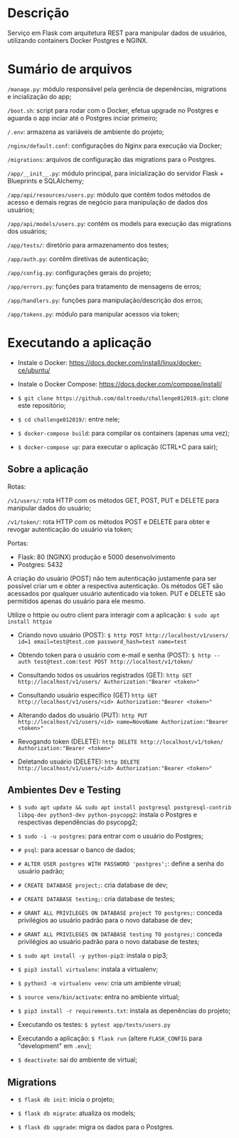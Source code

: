 # Descrição

Serviço em Flask com arquitetura REST para manipular dados de usuários, utilizando containers Docker Postgres e NGINX.


# Sumário de arquivos

```/manage.py```: módulo responsável pela gerência de depenências, migrations e incialização do app;

```/boot.sh```: script para rodar com o Docker, efetua upgrade no Postgres e aguarda o app inciar até o Postgres inciar primeiro;

```/.env```: armazena as variáveis de ambiente do projeto;

```/nginx/default.conf```: configurações do Nginx para execução via Docker;

```/migrations```: arquivos de configuração das migrations para o Postgres.

```/app/__init__.py```: módulo principal, para inicialização do servidor Flask + Blueprints e SQLAlchemy;

```/app/api/resources/users.py```: módulo que contêm todos métodos de acesso e demais regras de negócio para manipulação de dados dos usuários;

```/app/api/models/users.py```: contém os models para execução das migrations dos usuários;

```/app/tests/```: diretório para armazenamento dos testes;

```/app/auth.py```: contêm diretivas de autenticação;

```/app/config.py```: configurações gerais do projeto;

```/app/errors.py```: funções para tratamento de mensagens de erros;

```/app/handlers.py```: funções para manipulação/descrição dos erros;

```/app/tokens.py```: módulo para manipular acessos via token;


# Executando a aplicação

* Instale o Docker: https://docs.docker.com/install/linux/docker-ce/ubuntu/

* Instale o Docker Compose: https://docs.docker.com/compose/install/

* ```$ git clone https://github.com/daltroedu/challenge012019.git```: clone este repositório;

* ```$ cd challenge012019/```: entre nele;

* ```$ docker-compose build```: para compilar os containers (apenas uma vez);

* ```$ docker-compose up```: para executar o aplicação (CTRL+C para sair);

## Sobre a aplicação

Rotas:

```/v1/users/```: rota HTTP com os métodos GET, POST, PUT e DELETE para manipular dados do usuário;

```/v1/token/```: rota HTTP com os métodos POST e DELETE para obter e revogar autenticação do usuário via token;

Portas:
* Flask: 80 (NGINX) produção e 5000 desenvolvimento
* Postgres: 5432

A criação do usuário (POST) não tem autenticação justamente para ser possível criar um e obter a respectiva autenticação. Os métodos GET são acessados por qualquer usuário autenticado via token. PUT e DELETE são permitidos apenas do usuário para ele mesmo.

Utilize o httpie ou outro client para interagir com a aplicação: ```$ sudo apt install httpie```

* Criando novo usuário (POST):
```$ http POST http://localhost/v1/users/ id=1 email=test@test.com password_hash=test name=test```

* Obtendo token para o usuário com e-mail e senha (POST):
```$ http --auth test@test.com:test POST http://localhost/v1/token/```

* Consultando todos os usuários registrados (GET):
```http GET http://localhost/v1/users/ Authorization:"Bearer <token>"```

* Consultando usuário específico (GET)
```http GET http://localhost/v1/users/<id> Authorization:"Bearer <token>"```

* Alterando dados do usuário (PUT):
```http PUT http://localhost/v1/users/<id> name=NovoName Authorization:"Bearer <token>"```

* Revogando token (DELETE):
```http DELETE http://localhost/v1/token/ Authorization:"Bearer <token>"```

* Deletando usuário (DELETE):
```http DELETE http://localhost/v1/users/<id> Authorization:"Bearer <token>"```


## Ambientes Dev e Testing

* ```$ sudo apt update && sudo apt install postgresql postgresql-contrib libpq-dev python3-dev python-psycopg2```: instala o Postgres e respectivas dependências do psycopg2;

* ```$ sudo -i -u postgres```: para entrar com o usuário do Postgres;

* ```# psql```: para acessar o banco de dados;

* ```# ALTER USER postgres WITH PASSWORD 'postgres';```: define a senha do usuário padrão;

* ```# CREATE DATABASE project;```: cria database de dev;

* ```# CREATE DATABASE testing;```: cria database de testes;

* ```# GRANT ALL PRIVILEGES ON DATABASE project TO postgres;```: conceda privilégios ao usuário padrão para o novo database de dev;

* ```# GRANT ALL PRIVILEGES ON DATABASE testing TO postgres;```: conceda privilégios ao usuário padrão para o novo database de testes;

* ```$ sudo apt install -y python-pip3```: instala o pip3;

* ```$ pip3 install virtualenv```: instala a virtualenv;

* ```$ python3 -m virtualenv venv```: cria um ambiente virual;

* ```$ source venv/bin/activate```: entra no ambiente virtual;

* ```$ pip3 install -r requirements.txt```: instala as depenências do projeto;

* Executando os testes: ```$ pytest app/tests/users.py```

* Executando a aplicação: ```$ flask run``` (altere ```FLASK_CONFIG``` para "development" em ```.env```);

* ```$ deactivate```: sai do ambiente de virtual;


## Migrations

* ```$ flask db init```: inicia o projeto;

* ```$ flask db migrate```: atualiza os models;

* ```$ flask db upgrade```: migra os dados para o Postgres.
